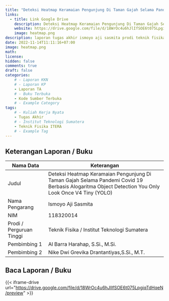 ```yaml
---
title: "Deteksi Heatmap Keramaian Pengunjung Di Taman Gajah Selama Pandemi Covid 19 Berbasis Alogaritma Object Detection You Only Look Once V4 Tiny (YOLO)"
links:
  - title: Link Google Drive
    description: Deteksi Heatmap Keramaian Pengunjung Di Taman Gajah Selama Pandemi Covid 19 Berbasis Alogaritma Object Detection You Only Look Once V4 Tiny (YOLO)
    website: https://drive.google.com/file/d/18WrOc4u6hJlIfSOE6t075LpgiqTdHqeN?usp=share_link
    image: heatmap.png
description: laporan tugas akhir ismoyo aji sasmita prodi teknik fisika itera
date: 2022-11-14T11:11:16+07:00
image: heatmap.png
math: 
license: 
hidden: false
comments: true
draft: false
categories:
    # - Laporan KKN
    # - Laporan KP
    - Laporan TA
    # - Buku Terbuka
    - Kode Sumber Terbuka
    # - Example Category
tags:
    # - Kuliah Kerja Nyata
    - Tugas Akhir
    # - Institut Teknologi Sumatera
    - Teknik Fisika ITERA
    # - Example Tag
---
```


<!-- format penulisan rincian laporan (repo) -->
## Keterangan Laporan / Buku
| Nama Data                     | Keterangan                                  |
| ----------------------------- | ------------------------------------------- |
| Judul                         | Deteksi Heatmap Keramaian Pengunjung Di Taman Gajah Selama Pandemi Covid 19 Berbasis Alogaritma Object Detection You Only Look Once V4 Tiny (YOLO) |
| Nama Pengarang                | Ismoyo Aji Sasmita |
| NIM                           | 118320014 |
| Prodi / Perguruan Tinggi      | Teknik Fisika / Institut Teknologi Sumatera |
| Pembimbing 1                  | Al Barra Harahap, S.Si., M.Si. |
| Pembimbing 2                  | Nike Dwi Grevika Drantantiyas,S.Si., M.T. |

## Baca Laporan / Buku
{{< iframe-drive url="https://drive.google.com/file/d/18WrOc4u6hJlIfSOE6t075LpgiqTdHqeN/preview" >}}


<!-- {{< youtube oO5k-0QpxTk >}} -->
<!-- {{< pdf url="https://drive.google.com/file/d/1n9vA6F59hplkeXEkXU3c8O2Fttf88-sx/preview" fileName="nama file saya">}}
{{< iframe-drive url="https://drive.google.com/file/d/1n9vA6F59hplkeXEkXU3c8O2Fttf88-sx/preview" >}} -->